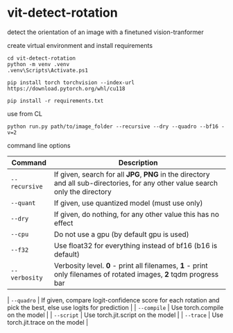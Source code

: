 # vit-detect-rotation
detect the orientation of an image with a finetuned vision-tranformer



create virtual environment and install requirements
```
cd vit-detect-rotation
python -m venv .venv
.venv\Scripts\Activate.ps1

pip install torch torchvision --index-url https://download.pytorch.org/whl/cu118

pip install -r requirements.txt
```

use from CL

```
python run.py path/to/image_folder --recursive --dry --quadro --bf16 -v=2
```  

command line options

| Command | Description |
| --- | --- |
| `--recursive` | If given, search for all **JPG**, **PNG** in the directory and all sub-directories, for any other value search only the directory |
| `--quant` | If given, use quantized model (must use only) |
| `--dry` | If given, do nothing, for any other value this has no effect |
| `--cpu` | Do not use a gpu (by default gpu is used) |
| `--f32` | Use float32 for everything instead of bf16 (b16 is default) |
| `--verbosity` | Verbosity level. **0** - print all filenames, **1** - print only filenames of rotated images, **2** tqdm progress bar |

| `--quadro` | If given, compare logit-confidence score for each rotation and pick the best, else use logits for prediction |
| `--compile` | Use torch.compile on the model |
| `--script` | Use torch.jit.script on the model |
| `--trace` | Use torch.jit.trace on the model |
